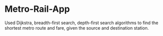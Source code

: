 # Metro-Rail-App
Used Dijkstra, breadth-first search, depth-first search algorithms to find the shortest metro route and fare, given the source and destination station.
